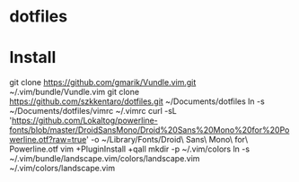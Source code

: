 dotfiles
========

# Install
git clone https://github.com/gmarik/Vundle.vim.git ~/.vim/bundle/Vundle.vim
git clone https://github.com/szkkentaro/dotfiles.git ~/Documents/dotfiles
ln -s ~/Documents/dotfiles/vimrc ~/.vimrc
curl -sL 'https://github.com/Lokaltog/powerline-fonts/blob/master/DroidSansMono/Droid%20Sans%20Mono%20for%20Powerline.otf?raw=true' -o ~/Library/Fonts/Droid\ Sans\ Mono\ for\ Powerline.otf
vim +PluginInstall +qall
mkdir -p ~/.vim/colors
ln -s ~/.vim/bundle/landscape.vim/colors/landscape.vim ~/.vim/colors/landscape.vim
